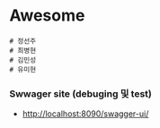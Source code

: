 # Awesome
    # 정선주
    # 최병현
    # 김민성
    # 유미현
### Swwager site (debuging 및 test)

* [http://localhost:8090/swagger-ui/](http://localhost:8090/swagger-ui/)


